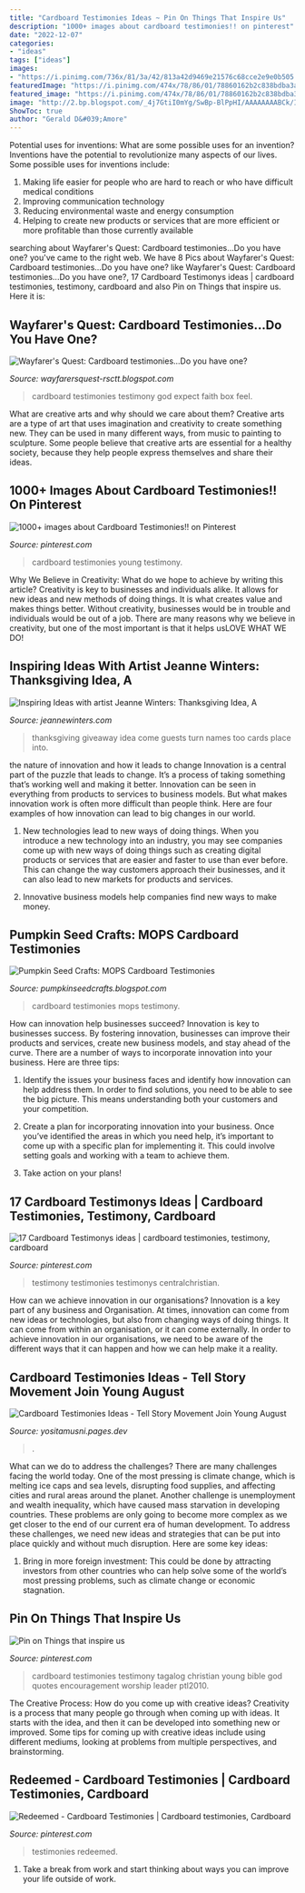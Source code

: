 ```yaml
---
title: "Cardboard Testimonies Ideas ~ Pin On Things That Inspire Us"
description: "1000+ images about cardboard testimonies!! on pinterest"
date: "2022-12-07"
categories:
- "ideas"
tags: ["ideas"]
images:
- "https://i.pinimg.com/736x/81/3a/42/813a42d9469e21576c68cce2e9e0b505.jpg"
featuredImage: "https://i.pinimg.com/474x/78/86/01/78860162b2c838bdba3aec19af0b09d3--cardboard-testimonies-cardboard-testimony-ideas.jpg"
featured_image: "https://i.pinimg.com/474x/78/86/01/78860162b2c838bdba3aec19af0b09d3--cardboard-testimonies-cardboard-testimony-ideas.jpg"
image: "http://2.bp.blogspot.com/_4j7GtiI0mYg/SwBp-BlPpHI/AAAAAAAABCk/Izvw2YDhw_E/s400/Thanksgiving-give-meal.jpg"
ShowToc: true
author: "Gerald D&#039;Amore"
---
```



Potential uses for inventions: What are some possible uses for an invention?
Inventions have the potential to revolutionize many aspects of our lives. Some possible uses for inventions include: 
1. Making life easier for people who are hard to reach or who have difficult medical conditions 
2. Improving communication technology 
3. Reducing environmental waste and energy consumption 
4. Helping to create new products or services that are more efficient or more profitable than those currently available 

	

		
searching about Wayfarer&#039;s Quest: Cardboard testimonies...Do you have one? you've came to the right web. We have 8 Pics about Wayfarer&#039;s Quest: Cardboard testimonies...Do you have one? like Wayfarer&#039;s Quest: Cardboard testimonies...Do you have one?, 17 Cardboard Testimonys ideas | cardboard testimonies, testimony, cardboard and also Pin on Things that inspire us. Here it is:
		
    
## Wayfarer&#039;s Quest: Cardboard Testimonies...Do You Have One?

<img loading=lazy src="http://2.bp.blogspot.com/-D52s1u-ZHj8/T3SXI0yKY2I/AAAAAAAAAIs/HXk8HqD03P0/s1600/testimonies.jpg" onerror="this.onerror=null;this.src='https://tse4.mm.bing.net/th?id=OIP.I9YkXL_eFldY3Z-DVoh04QHaHa&amp;pid=15.1';" alt="Wayfarer&#039;s Quest: Cardboard testimonies...Do you have one?">

_Source: wayfarersquest-rsctt.blogspot.com_

>cardboard testimonies testimony god expect faith box feel. 

	

What are creative arts and why should we care about them?
Creative arts are a type of art that uses imagination and creativity to create something new. They can be used in many different ways, from music to painting to sculpture. Some people believe that creative arts are essential for a healthy society, because they help people express themselves and share their ideas.

    
## 1000+ Images About Cardboard Testimonies!! On Pinterest

<img loading=lazy src="https://s-media-cache-ak0.pinimg.com/736x/e5/55/f4/e555f4ca9a54b681cdb349bc72127fb0.jpg" onerror="this.onerror=null;this.src='https://tse4.mm.bing.net/th?id=OIP.X45RouGDAwkRiq0lsqsi1wHaFj&amp;pid=15.1';" alt="1000+ images about Cardboard Testimonies!! on Pinterest">

_Source: pinterest.com_

>cardboard testimonies young testimony. 

	

Why We Believe in Creativity: What do we hope to achieve by writing this article?
Creativity is key to businesses and individuals alike. It allows for new ideas and new methods of doing things. It is what creates value and makes things better. Without creativity, businesses would be in trouble and individuals would be out of a job. There are many reasons why we believe in creativity, but one of the most important is that it helps usLOVE WHAT WE DO!

    
## Inspiring Ideas With Artist Jeanne Winters: Thanksgiving Idea, A

<img loading=lazy src="http://2.bp.blogspot.com/_4j7GtiI0mYg/SwBp-BlPpHI/AAAAAAAABCk/Izvw2YDhw_E/s400/Thanksgiving-give-meal.jpg" onerror="this.onerror=null;this.src='https://tse3.mm.bing.net/th?id=OIP.DQCuJrag6ME0YOpjKHvIewAAAA&amp;pid=15.1';" alt="Inspiring Ideas with artist Jeanne Winters: Thanksgiving Idea, A">

_Source: jeannewinters.com_

>thanksgiving giveaway idea come guests turn names too cards place into. 

	

the nature of innovation and how it leads to change
Innovation is a central part of the puzzle that leads to change. It’s a process of taking something that’s working well and making it better. Innovation can be seen in everything from products to services to business models. But what makes innovation work is often more difficult than people think. Here are four examples of how innovation can lead to big changes in our world.
1) New technologies lead to new ways of doing things. When you introduce a new technology into an industry, you may see companies come up with new ways of doing things such as creating digital products or services that are easier and faster to use than ever before. This can change the way customers approach their businesses, and it can also lead to new markets for products and services.

2) Innovative business models help companies find new ways to make money.

    
## Pumpkin Seed Crafts: MOPS Cardboard Testimonies

<img loading=lazy src="http://2.bp.blogspot.com/-j7PXno59kl4/UZULqtPKC8I/AAAAAAAAAaU/Ez8oNjvUNgg/s1600/0002eM.jpeg" onerror="this.onerror=null;this.src='https://tse4.mm.bing.net/th?id=OIP.0bNL0X5zQQ5mqTgtuLQlqgHaFu&amp;pid=15.1';" alt="Pumpkin Seed Crafts: MOPS Cardboard Testimonies">

_Source: pumpkinseedcrafts.blogspot.com_

>cardboard testimonies mops testimony. 

	

How can innovation help businesses succeed?
Innovation is key to businesses success. By fostering innovation, businesses can improve their products and services, create new business models, and stay ahead of the curve. There are a number of ways to incorporate innovation into your business. Here are three tips:
1. Identify the issues your business faces and identify how innovation can help address them. In order to find solutions, you need to be able to see the big picture. This means understanding both your customers and your competition.

2. Create a plan for incorporating innovation into your business. Once you’ve identified the areas in which you need help, it’s important to come up with a specific plan for implementing it. This could involve setting goals and working with a team to achieve them.

3. Take action on your plans!

    
## 17 Cardboard Testimonys Ideas | Cardboard Testimonies, Testimony, Cardboard

<img loading=lazy src="https://i.pinimg.com/474x/78/86/01/78860162b2c838bdba3aec19af0b09d3--cardboard-testimonies-cardboard-testimony-ideas.jpg" onerror="this.onerror=null;this.src='https://tse2.mm.bing.net/th?id=OIP.jBz-9xuafjgaImjHdPMdDgAAAA&amp;pid=15.1';" alt="17 Cardboard Testimonys ideas | cardboard testimonies, testimony, cardboard">

_Source: pinterest.com_

>testimony testimonies testimonys centralchristian. 

	

How can we achieve innovation in our organisations?
Innovation is a key part of any business and Organisation. At times, innovation can come from new ideas or technologies, but also from changing ways of doing things. It can come from within an organisation, or it can come externally. In order to achieve innovation in our organisations, we need to be aware of the different ways that it can happen and how we can help make it a reality.

    
## Cardboard Testimonies Ideas - Tell Story Movement Join Young August

<img loading=lazy src="https://i.pinimg.com/236x/92/3b/0d/923b0d30b216d78a8346220bd62391ad--feel-better-vineyard.jpg" onerror="this.onerror=null;this.src='https://tse2.mm.bing.net/th?id=OIP.ftXpS3jS-Qkhtt1-IUR1iQDsCd&amp;pid=15.1';" alt="Cardboard Testimonies Ideas - Tell Story Movement Join Young August">

_Source: yositamusni.pages.dev_

>. 

	

What can we do to address the challenges?
There are many challenges facing the world today. One of the most pressing is climate change, which is melting ice caps and sea levels, disrupting food supplies, and affecting cities and rural areas around the planet. Another challenge is unemployment and wealth inequality, which have caused mass starvation in developing countries. 
These problems are only going to become more complex as we get closer to the end of our current era of human development. To address these challenges, we need new ideas and strategies that can be put into place quickly and without much disruption. Here are some key ideas: 

1) Bring in more foreign investment: This could be done by attracting investors from other countries who can help solve some of the world’s most pressing problems, such as climate change or economic stagnation.

    
## Pin On Things That Inspire Us

<img loading=lazy src="https://i.pinimg.com/236x/ba/00/cd/ba00cd77e17ddbf9f99ee73a1050e459--blog-grace.jpg?nii=t" onerror="this.onerror=null;this.src='https://tse1.mm.bing.net/th?id=OIP.tdgAvCVbE4OLq1TZYTw6pgHaHX&amp;pid=15.1';" alt="Pin on Things that inspire us">

_Source: pinterest.com_

>cardboard testimonies testimony tagalog christian young bible god quotes encouragement worship leader ptl2010. 

	

The Creative Process: How do you come up with creative ideas?
Creativity is a process that many people go through when coming up with ideas. It starts with the idea, and then it can be developed into something new or improved. Some tips for coming up with creative ideas include using different mediums, looking at problems from multiple perspectives, and brainstorming.

    
## Redeemed - Cardboard Testimonies | Cardboard Testimonies, Cardboard

<img loading=lazy src="https://i.pinimg.com/736x/81/3a/42/813a42d9469e21576c68cce2e9e0b505.jpg" onerror="this.onerror=null;this.src='https://tse2.mm.bing.net/th?id=OIP.usBtsVKc_UUH_veZUvFMzQHaEK&amp;pid=15.1';" alt="Redeemed - Cardboard Testimonies | Cardboard testimonies, Cardboard">

_Source: pinterest.com_

>testimonies redeemed. 

	

1. Take a break from work and start thinking about ways you can improve your life outside of work.

